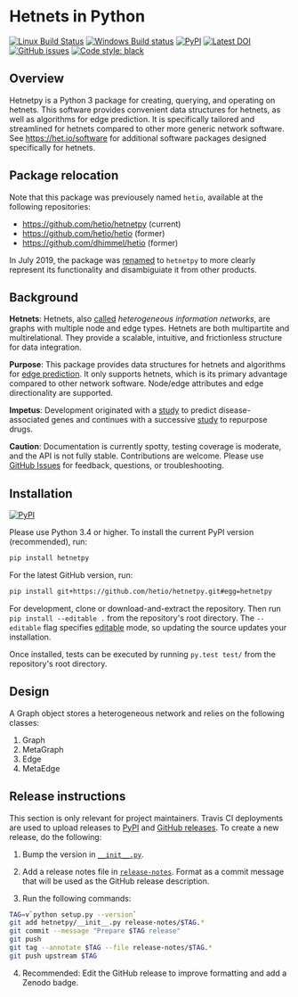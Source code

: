 # Hetnets in Python

[![Linux Build Status](https://img.shields.io/travis/com/hetio/hetnetpy/master.svg?logo=travis)](https://travis-ci.com/hetio/hetnetpy)
[![Windows Build status](https://ci.appveyor.com/api/projects/status/gq57kt1h4aphluj3?svg=true)](https://ci.appveyor.com/project/hetio/hetnetpy)
[![PyPI](https://img.shields.io/pypi/v/hetnetpy.svg?logo=pypi&logoColor=white)](https://pypi.org/project/hetnetpy/)
[![Latest DOI](https://zenodo.org/badge/14475/dhimmel/hetio.svg)](https://zenodo.org/badge/latestdoi/14475/dhimmel/hetio)
[![GitHub issues](https://img.shields.io/github/issues/hetio/hetnetpy.svg?logo=github)](https://github.com/hetio/hetnetpy/issues)
[![Code style: black](https://img.shields.io/badge/code%20style-black-000000.svg?logo=python)](https://github.com/python/black)

## Overview

Hetnetpy is a Python 3 package for creating, querying, and operating on hetnets.
This software provides convenient data structures for hetnets, as well as algorithms for edge prediction.
It is specifically tailored and streamlined for hetnets compared to other more generic network software.
See https://het.io/software for additional software packages designed specifically for hetnets.

## Package relocation

Note that this package was previousely named `hetio`, available at the following repositories:

- <https://github.com/hetio/hetnetpy> (current)
- <https://github.com/hetio/hetio> (former)
- <https://github.com/dhimmel/hetio> (former)

In July 2019, the package was [renamed](https://github.com/hetio/hetnetpy/issues/40) to `hetnetpy` to more clearly represent its functionality and disambiguiate it from other products.

## Background

**Hetnets**: Hetnets, also [called](https://doi.org/10.15363/thinklab.d104) *heterogeneous information networks*, are graphs with multiple node and edge types. Hetnets are both multipartite and multirelational. They provide a scalable, intuitive, and frictionless structure for data integration.

**Purpose**: This package provides data structures for hetnets and algorithms for [edge prediction](http://het.io/hnep/). It only supports hetnets, which is its primary advantage compared to other network software. Node/edge attributes and edge directionality are supported.

**Impetus**: Development originated with a [study](https://doi.org/10.1371/journal.pcbi.1004259 "Heterogeneous Network Edge Prediction: A Data Integration Approach to Prioritize Disease-Associated Genes") to predict disease-associated genes and continues with a successive [study](https://doi.org/10.7554/eLife.26726 "Systematic integration of biomedical knowledge prioritizes drugs for repurposing") to repurpose drugs.

**Caution**: Documentation is currently spotty, testing coverage is moderate, and the API is not fully stable. Contributions are welcome. Please use [GitHub Issues](https://github.com/hetio/hetnetpy/issues) for feedback, questions, or troubleshooting.

## Installation

[![PyPI](https://img.shields.io/pypi/v/hetnetpy.svg?logo=pypi&logoColor=white)](https://pypi.org/project/hetnetpy/)

Please use Python 3.4 or higher. To install the current PyPI version (recommended), run:

```sh
pip install hetnetpy
```

For the latest GitHub version, run:

```sh
pip install git+https://github.com/hetio/hetnetpy.git#egg=hetnetpy
```

For development, clone or download-and-extract the repository. Then run `pip install --editable .` from the repository's root directory. The `--editable` flag specifies [editable](https://pythonhosted.org/setuptools/setuptools.html#development-mode) mode, so updating the source updates your installation.

Once installed, tests can be executed by running `py.test test/` from the repository's root directory. 

## Design

A Graph object stores a heterogeneous network and relies on the following classes:

1. Graph
2. MetaGraph
3. Edge
4. MetaEdge

## Release instructions

This section is only relevant for project maintainers.
Travis CI deployments are used to upload releases to [PyPI](https://pypi.org/project/hetnetpy) and [GitHub releases](https://github.com/hetio/hetnetpy/releases).
To create a new release, do the following:

1. Bump the version in [`__init__.py`](hetnetpy/__init__.py).

2. Add a release notes file in [`release-notes`](release-notes).
  Format as a commit message that will be used as the GitHub release description.

3. Run the following commands:
    
  ```sh
  TAG=v`python setup.py --version`
  git add hetnetpy/__init__.py release-notes/$TAG.*
  git commit --message "Prepare $TAG release"
  git push
  git tag --annotate $TAG --file release-notes/$TAG.*
  git push upstream $TAG
  ```

4. Recommended: Edit the GitHub release to improve formatting and add a Zenodo badge.
